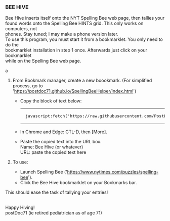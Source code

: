 <H3>BEE HIVE</H3>

Bee Hive inserts itself onto the NYT Spelling Bee web page, then tallies your <br>
found words onto the Spelling Bee HINTS grid.  This only works on computers, not<br>
phones.  Stay tuned; I may make a phone version later.<br>
To use this program, you must start it from a bookmarklet.  You only need to do the<br>
bookmarklet installation in step 1 once.  Afterwards just click on your bookmarklet<br>
while on the Spelling Bee web page.

a 
1.  From Bookmark manager, create a new boookmark.	(For simplified process, go to<br>
	'https://postdoc71.github.io/SpellingBeeHelper/index.html')
	- Copy the block of text below:
        <dt><table word-wrap="normal"><tr>
		<td><pre> javascript:fetch('https://raw.githubusercontent.com/PostDoc71/SpellingBeeHelp/main/SpellingBoss.js').then(r => r.text()).then(t => eval(t)) </pre><td>
		</tr></table>
		</dt>

	- In Chrome and Edge:  CTL-D, then [More].
	- Paste the copied text into the URL box.<br>
		Name: Bee Hive (or whatever)<br>
		URL: paste the copied text here 

2.  To use:

	- Launch Spelling Bee ('https://www.nytimes.com/puzzles/spelling-bee').
	- Click the Bee Hive bookmarklet on your Bookmarks bar.

This should ease the task of tallying your entries!<br><br>

Happy Hiving!<br>
postDoc71 (ie retired pediatrician as of age 71)
